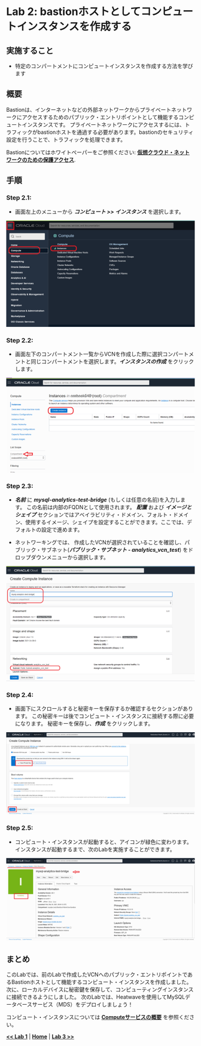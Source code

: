 # Lab 2: bastionホストとしてコンピュートインスタンスを作成する

## 実施すること

- 特定のコンパートメントにコンピュートインスタンスを作成する方法を学びます 


## 概要

Bastionは、インターネットなどの外部ネットワークからプライベートネットワークにアクセスするためのパブリック・エントリポイントとして機能するコンピュートインスタンスです。 プライベートネットワークにアクセスするには、トラフィックがbastionホストを通過する必要があります。bastionのセキュリティ設定を行うことで、トラフィックを処理できます。

Bastionについてはホワイトペーパーをご参照ください: **[仮想クラウド・ネットワークのための保護アクセス](https://docs.oracle.com/cd/F34086_01/bastion-hosts_jp.pdf)**. 


## 手順

### **Step 2.1:**
- 画面左上のメニューから _**コンピュート >> インスタンス**_ を選択します。
  
![](./images/HW11_ci.png)

### **Step 2.2:** 
- 画面左下のコンパートメント一覧からVCNを作成した際に選択コンパートメントと同じコンパートメントを選択します。_**インスタンスの作成**_ をクリックします。

![](./images/HW12_ci.png)

### **Step 2.3:** 
- _**名前**_ に _**mysql-analytics-test-bridge**_ (もしくは任意の名前)を入力します。 この名前は内部のFQDNとして使用されます。
  _**配置**_ および _**イメージとシェイプ**_ セクションではアベイラビリティ・ドメイン、フォルト・ドメイン、使用するイメージ、シェイプを設定することができます。ここでは、デフォルトの設定で進めます。

- ネットワーキングでは、 作成したVCNが選択されていることを確認し、パブリック・サブネット(_**パブリック・サブネット - analytics_vcn_test**_) をドロップダウンメニューから選択します。
  
![](./images/HW13_ci.png)


### **Step 2.4:** 
- 画面下にスクロールすると秘密キーを保存するか確認するセクションがあります。 
この秘密キーは後でコンピュート・インスタンスに接続する際に必要になります。
秘密キーを保存し、_**作成**_ をクリックします。

![](./images/HW15_ci.png)

### **Step 2.5:** 
- コンピュート・インスタンスが起動すると、アイコンが緑色に変わります。
 インスタンスが起動するまで、次のLabを実施することができます。
  
![](./images/HW16_ci.png)

## まとめ

このLabでは、前のLabで作成したVCNへのパブリック・エントリポイントであるBastionホストとして機能するコンピュート・インスタンスを作成しました。 次に、ローカルデバイスに秘密鍵を保存して、コンピューティングインスタンスに接続できるようにしました。 次のLabでは、Heatwaveを使用してMySQLデータベースサービス（MDS）をデプロイしましょう！
 
コンピュート・インスタンスについては **[Computeサービスの概要](https://docs.oracle.com/ja-jp/iaas/Content/Compute/Concepts/computeoverview.htm)** を参照ください。

 **[<< Lab 1](/Lab1/README.md)** | **[Home](../README.md)** | **[Lab 3 >>](/Lab3/README.md)**
